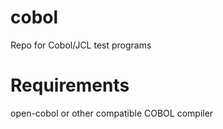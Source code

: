 # cobol
Repo for Cobol/JCL test programs

# Requirements
open-cobol or other compatible COBOL compiler
